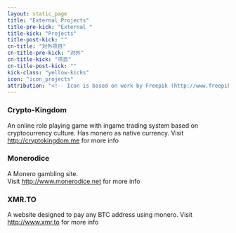 ```yaml
---
layout: static_page
title: "External Projects"
title-pre-kick: "External "
title-kick: "Projects"
title-post-kick: ""
cn-title: "对外项目"
cn-title-pre-kick: "对外"
cn-title-kick: "项目"
cn-title-post-kick: ""
kick-class: "yellow-kicks"
icon: "icon_projects"
attribution: "<!-- Icon is based on work by Freepik (http://www.freepik.com) and is licensed under Creative Commons BY 3.0 -->"
---
```


### Crypto-Kingdom
An online role playing game with ingame trading system based on cryptocurrency culture. Has monero as native currency. 
Visit http://cryptokingdom.me for more info

### Monerodice
A Monero gambling site.  
Visit http://www.monerodice.net for more info

### XMR.TO
A website designed to pay any BTC address using monero. 
Visit http://www.xmr.to for more info




